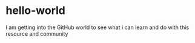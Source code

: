 # hello-world
I am getting into the GitHub world to see what i can learn and do with this resource and community
